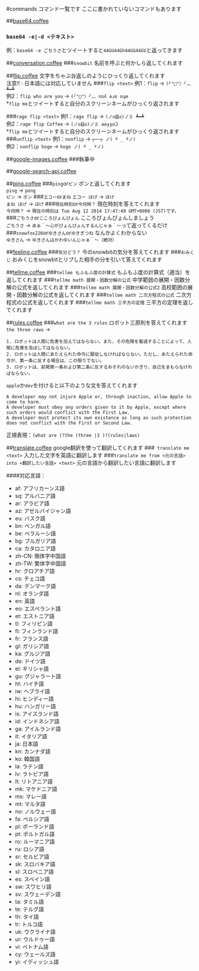 #commands
コマンド一覧です
ここに書かれていないコマンドもあります

##[base64.coffee](https://github.com/github/hubot-scripts/blob/master/src/scripts/base64.coffee)
### `base64 -e|-d <テキスト>`
例：`base64 -e ごちうさ`とツイートすると`44GU44Gh44GG44GV`と返ってきます

##[conversation.coffee](https://github.com/github/hubot-scripts/blob/master/src/scripts/ping.coffee)
###`snowbit`
名前を呼ぶと何かしら返してくれます

##[flip.coffee](https://github.com/github/hubot-scripts/blob/master/src/scripts/flip.coffee)
文字をちゃぶ台返しのようにひっくり返してくれます<br>
注意!! : 日本語には対応していません
###`flip <text>`
例1：`flip` -> `(╯°□°）╯︵ ┻━┻`<br>
例2：`flip who are you` -> `(╯°□°）╯︵ noʎ ǝɹɐ oɥʍ`<br>
*`flip me`とツイートすると自分のスクリーンネームがひっくり返されます

###`rage flip <text>`
例1：`rage flip` -> `(ノಠ益ಠ)ノ彡 ┻━┻`<br>
例2：`rage flip Coffee` -> `(ノಠ益ಠ)ノ彡 ǝǝɟɟoↃ`<br>
*`flip me`とツイートすると自分のスクリーンネームがひっくり返されます
###`unflip <text>`
例1：`nonflip` -> `┬──┬ ノ( º _ ºノ)`<br>
例2：`nonflip hoge` -> `hoge ノ( º _ ºノ)`

##[google-images.coffee](https://github.com/github/hubot/blob/master/src/scripts/google-images.coffee)
###執筆中

##[google-search-api.coffee](https://github.com/github/hubot/blob/master/src/scripts/google-search-api.coffee)

##[ping.coffee](https://github.com/snowbit/snowbit/blob/master/scripts/ping.coffee)
###`ping`or`ピン`
ポンと返してくれます<br>
`ping` -> `pong`<br>
`ピン` -> `ポン`
###`エコー`or`まね`
`エコー ほげ` -> `ほげ`<br>
`まね ほげ` -> `ほげ`
###`現在時刻`or`今何時？`
現在時刻を答えてくれます<br>
`今何時？` -> `現在の時刻は Tue Aug 12 2014 17:47:49 GMT+0900 (JST)です。`<br>
###`ごちうさ`or`こころぴょんぴょん`
こころぴょんぴょんしましょう<br>
`ごちうさ` -> `あぁ＾～心がぴょんぴょんするんじゃぁ＾～`って返ってくるだけ
###`snowfox226`or`ゆきさん`or`ゆきぎつね`
なんかよくわからない<br>
`ゆきさん` -> `ゆきさんはかわゆいんじゃぁ＾～（絶対）`

##[feeling.coffee](https://github.com/snowbit/snowbit/blob/master/scripts/feeling.coffee)
###`気分どう？`
今のsnowbitの気分を答えてくれます
###`おみくじ`
おみくじをsnowbitとリプした相手の分を引いて答えてくれます

##[tellme.coffee](https://github.com/snowbit/snowbit/blob/master/scripts/tellme.coffee)
###`tellme もふもふ度の計算式`
もふもふ度の計算式（適当）を返してくれます
###`tellme math 展開・因数分解の公式`
中学範囲の展開・因数分解の公式を返してくれます
###`tellme math 展開・因数分解の公式2`
高校範囲の展開・因数分解の公式を返してくれます
###`tellme math 二次方程式の公式`
二次方程式の公式を返してくれます
###`tellme math 三平方の定理`
三平方の定理を返してくれます

##[rules.coffee](https://github.com/github/hubot/blob/master/src/scripts/rules.coffee)
###`what are the 3 rules`
ロボット三原則を答えてくれます
`the three raws` ->

```
1. ロボットは人間に危害を加えてはならない。また、その危険を看過することによって、人間に危害を及ぼしてはならない。
2. ロボットは人間にあたえられた命令に服従しなければならない。ただし、あたえられた命令が、第一条に反する場合は、この限りでない。
3. ロボットは、前掲第一条および第二条に反するおそれのないかぎり、自己をまもらなければならない。
```
`apple`か`dev`を付けると以下のような文を答えてくれます

```
A developer may not injure Apple or, through inaction, allow Apple to come to harm.
A developer must obey any orders given to it by Apple, except where such orders would conflict with the First Law.
A developer must protect its own existence as long as such protection does not conflict with the First or Second Law.
```

正規表現：`(what are )?the (three |3 )?(rules|laws)`


##[translate.coffee](https://github.com/github/hubot/blob/master/src/scripts/translate.coffee)
google翻訳を使って翻訳してくれます
###` translate me <text>`
入力した文字を英語に翻訳します
###`translate me from <元の言語> into <翻訳したい言語> <text>`
元の言語から翻訳したい言語に翻訳します

####対応言語：
* af: アフリカーンス語
* sq: アルバニア語
* ar: アラビア語
* az: アゼルバイジャン語
* eu: バスク語
* bn: ベンガル語
* be: ベラルーシ語
* bg: ブルガリア語
* ca: カタロニア語
* zh-CN: 簡体字中国語
* zh-TW: 繁体字中国語
* hr: クロアチア語
* cs: チェコ語
* da: デンマーク語
* nl: オランダ語
* en: 英語
* eo: エスペラント語
* et: エストニア語
* tl: フィリピン語
* fi: フィンランド語
* fr: フランス語
* gl: ガリシア語
* ka: グルジア語
* de: ドイツ語
* el: ギリシャ語
* gu: グジャラート語
* ht: ハイチ語
* iw: ヘブライ語
* hi: ヒンディー語
* hu: ハンガリー語
* is: アイスランド語
* id: インドネシア語
* ga: アイルランド語
* it: イタリア語
* ja: 日本語
* kn: カンナダ語
* ko: 韓国語
* la: ラテン語
* lv: ラトビア語
* lt: リトアニア語
* mk: マケドニア語
* ms: マレー語
* mt: マルタ語
* no: ノルウェー語
* fa: ペルシア語
* pl: ポーランド語
* pt: ポルトガル語
* ro: ルーマニア語
* ru: ロシア語
* sr: セルビア語
* sk: スロバキア語
* sl: スロベニア語
* es: スペイン語
* sw: スワヒリ語
* sv: スウェーデン語
* ta: タミル語
* te: テルグ語
* th: タイ語
* tr: トルコ語
* uk: ウクライナ語
* ur: ウルドゥー語
* vi: ベトナム語
* cy: ウェールズ語
* yi: イディッシュ語
